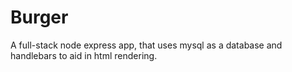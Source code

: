 # Burger
A full-stack node express app, that uses mysql as a database and handlebars to aid in html rendering.
